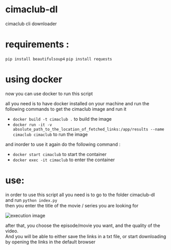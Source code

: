 # cimaclub-dl
cimaclub cli downloader

# requirements :  
``pip install beautifulsoup4``
``pip install requests``
# using docker
now you can use docker to run this script

all you need is to have docker installed on your machine and run the following commands to get the cimaclub image and run it

* ``docker build -t cimaclub .`` to build the image
* ``docker run -it -v absolute_path_to_the_location_of_fetched_links:/app/results --name cimaclub cimaclub`` to run the image

and inorder to use it again do the following command :
* ``docker start cimaclub`` to start the container
* ``docker exec -it cimaclub`` to enter the container
# use:  
in order to use this script all you need is to go to the folder cimaclub-dl  
and run ``python index.py``  
then you enter the title of the movie / series you are looking for  
  
![execution image](https://user-images.githubusercontent.com/74828398/141826898-4daabf29-cc3b-4879-b8b6-d5c083610ed8.png)  
  
after that, you choose the episode/movie you want, and the quality of the video.  
And you will be able to either save the links in a txt file, or start downloading by opening the links in the default browser
